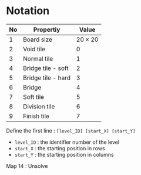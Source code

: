 # Notation

| No   | Propertiy          | Value        |
| ---- | ------------------ | ------------ |
| 1    | Board size         | $20\times20$ |
| 2    | Void tile          | 0            |
| 3    | Normal tile        | 1            |
| 4    | Bridge tile - soft | 2            |
| 5    | Bridge tile - hard | 3            |
| 6    | Bridge             | 4            |
| 7    | Soft tile          | 5            |
| 8    | Division tile      | 6            |
| 9    | Finish tile        | 7            |

Define the first line : `[level_ID] [start_X] [start_Y]`

+ `level_ID` : the identifier number of the level
+ `start_X` : the starting position in rows
+ `start_Y` : the starting position in columns

Map 14 : Unsolve
